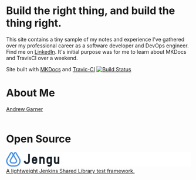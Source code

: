 <script type="text/javascript" src="https://platform.linkedin.com/badges/js/profile.js" async defer></script>

# Build the right thing, and build the thing right.

This site contains a tiny sample of my notes and experience I've gathered over my professional career as a software developer and DevOps engineer. Find me on [LinkedIn](https://www.linkedin.com/in/buildthethingright/). It's initial purpose was for me to learn about MKDocs and TravisCI over a weekend. 

Site built with [MKDocs](https://www.mkdocs.org/) and [Travic-CI](https://travis-ci.org/) [![Build Status](https://travis-ci.org/agarthetiger/mkdocs.svg?branch=master)](https://travis-ci.org/agarthetiger/mkdocs)


# About Me

<div class="LI-profile-badge"  data-version="v1" data-size="large" data-locale="en_US" data-type="horizontal" data-theme="light" data-vanity="buildthethingright"><a class="LI-simple-link" href='https://uk.linkedin.com/in/buildthethingright?trk=profile-badge'>Andrew Garner</a></div>

<br />

# Open Source

![Jengu Logo](img/Jengu2wide.png) 
[A lightweight Jenkins Shared Library test framework.](https://github.com/agarthetiger/jengu)
